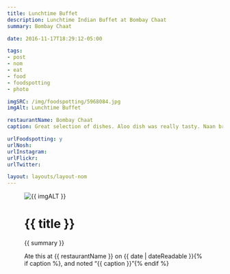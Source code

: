 ```yaml
---
title: Lunchtime Buffet
description: Lunchtime Indian Buffet at Bombay Chaat
summary: Bombay Chaat

date: 2016-11-17T18:29:12-05:00

tags:
- post
- nom
- eat
- food
- foodspotting
- photo

imgSRC: /img/foodspotting/5968084.jpg
imgAlt: Lunchtime Buffet

restaurantName: Bombay Chaat
caption: Great selection of dishes. Aloo dish was really tasty. Naan bread runs out quickly.

urlFoodspotting: y
urlNosh:
urlInstagram:
urlFlickr:
urlTwitter:

layout: layouts/layout-nom
---
```

<figure class="nom">
	<img class="u-photo img-border" src="{{ imgSRC }}" alt="{{ imgALT }}">
	<figcaption>
		<h1 class="title p-name">{{ title }}</h1>
		<p class="summary">{{ summary }}</p>
		<p>Ate this at {{ restaurantName }} on <time class="dt-published" datetime="{{ date | dateIso }}">{{ date | dateReadable }}</time>{% if caption %}, and noted <q class="caption">{{ caption }}</q>{% endif %}
	</figcaption>
</figure>